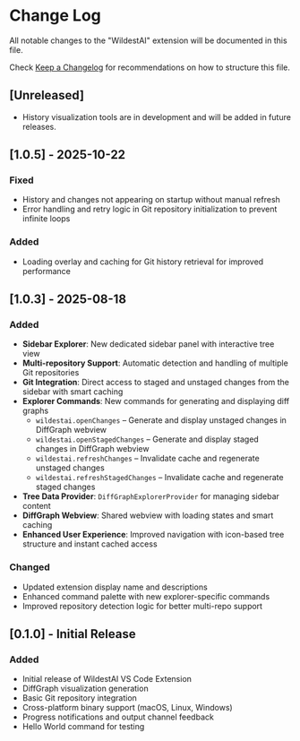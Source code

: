 # Change Log

All notable changes to the "WildestAI" extension will be documented in this file.

Check [Keep a Changelog](http://keepachangelog.com/) for recommendations on how to structure this file.

## [Unreleased]

- History visualization tools are in development and will be added in future releases.

## [1.0.5] - 2025-10-22

### Fixed
- History and changes not appearing on startup without manual refresh
- Error handling and retry logic in Git repository initialization to prevent infinite loops

### Added
- Loading overlay and caching for Git history retrieval for improved performance

## [1.0.3] - 2025-08-18

### Added
- **Sidebar Explorer**: New dedicated sidebar panel with interactive tree view
- **Multi-repository Support**: Automatic detection and handling of multiple Git repositories
- **Git Integration**: Direct access to staged and unstaged changes from the sidebar with smart caching
- **Explorer Commands**: New commands for generating and displaying diff graphs
  - `wildestai.openChanges` – Generate and display unstaged changes in DiffGraph webview
  - `wildestai.openStagedChanges` – Generate and display staged changes in DiffGraph webview
  - `wildestai.refreshChanges` – Invalidate cache and regenerate unstaged changes
  - `wildestai.refreshStagedChanges` – Invalidate cache and regenerate staged changes
- **Tree Data Provider**: `DiffGraphExplorerProvider` for managing sidebar content
- **DiffGraph Webview**: Shared webview with loading states and smart caching
- **Enhanced User Experience**: Improved navigation with icon-based tree structure and instant cached access

### Changed
- Updated extension display name and descriptions
- Enhanced command palette with new explorer-specific commands
- Improved repository detection logic for better multi-repo support

## [0.1.0] - Initial Release

### Added
- Initial release of WildestAI VS Code Extension
- DiffGraph visualization generation
- Basic Git repository integration
- Cross-platform binary support (macOS, Linux, Windows)
- Progress notifications and output channel feedback
- Hello World command for testing
